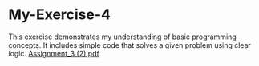 # My-Exercise-4
This exercise demonstrates my understanding of basic programming concepts. It includes simple code that solves a given problem using clear logic.
[Assignment_3 (2).pdf](https://github.com/user-attachments/files/22517934/Assignment_3.2.pdf)
